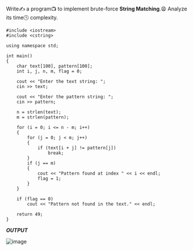 Write✍ a program📺 to implement brute-force **String Matching**.😩 Analyze its time🕓 complexity.

```
#include <iostream>
#include <cstring>

using namespace std;

int main()
{
    char text[100], pattern[100];
    int i, j, n, m, flag = 0;

    cout << "Enter the text string: ";
    cin >> text;

    cout << "Enter the pattern string: ";
    cin >> pattern;

    n = strlen(text);
    m = strlen(pattern);

    for (i = 0; i <= n - m; i++)
    {
        for (j = 0; j < m; j++)
        {
            if (text[i + j] != pattern[j])
                break;
        }
        if (j == m)
        {
            cout << "Pattern found at index " << i << endl;
            flag = 1;
        }
    }

    if (flag == 0)
        cout << "Pattern not found in the text." << endl;

    return 49;
}
```

_**OUTPUT**_

![image](https://user-images.githubusercontent.com/91502997/222747026-0cc75fa9-59c9-47c1-87b9-397e891fe639.png)

